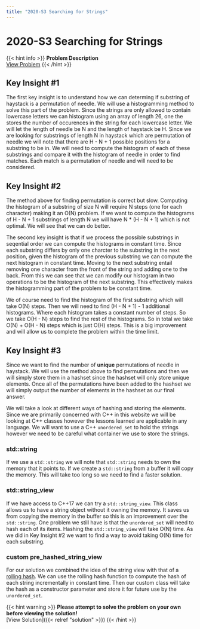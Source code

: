 ```yaml
---
title: "2020-S3 Searching for Strings"
---
```


# 2020-S3 Searching for Strings

{{< hint info >}}
**Problem Description**  
[View Problem](https://cemc.uwaterloo.ca/contests/computing/2020/stage%201/seniorEF.pdf)
{{< /hint >}}

## Key Insight #1

The first key insight is to understand how we can determing if substring of haystack is a permutation of needle. We will use a histogramming method to solve this part of the problem. Since the strings are only allowed to contain lowercase letters we can histogram using an array of length 26, one the stores the number of occurences in the string for each lowercase letter. We will let the length of needle be N and the length of haystack be H. Since we are looking for substrings of length N in haystack which are permutation of needle we will note that there are H - N + 1 possible positions for a substring to be in. We will need to compute the histogram of each of these substrings and compare it with the histogram of needle in order to find matches. Each match is a permutation of needle and will need to be considered.

## Key Insight #2

The method above for finding permutation is correct but slow. Computing the histogram of a substring of size N will require N steps (one for each character) making it an O(N) problem. If we want to compute the histograms of H - N + 1 substrings of length N we will have N * (H - N + 1) which is not optimal. We will see that we can do better.

The second key insight is that if we process the possible substrings in seqential order we can compute the histograms in constant time. Since each substring differs by only one charcter to the substring in the next position, given the histogram of the previous substring we can compute the next histogram in constant time. Moving to the next substring entail removing one character from the front of the string and adding one to the back. From this we can see that we can modify our histogram in two operations to be the histogram of the next substring. This effectively makes the histogramming part of the problem to be constant time.

We of course need to find the histogram of the first substring which will take O(N) steps. Then we will need to find (H - N + 1) - 1 additional histograms. Where each histogram takes a constant number of steps. So we take O(H - N) steps to find the rest of the histograms. So in total we take O(N) + O(H - N) steps which is just O(H) steps. This is a big improvement and will allow us to complete the problem within the time limit.

## Key Insight #3

Since we want to find the number of **unique** permutations of needle in haystack. We will use the method above to find permutations and then we will simply store them in a hashset since the hashset will only store unique elements. Once all of the permutations have been added to the hashset we will simply output the number of elements in the hashset as our final answer.

We will take a look at different ways of hashing and storing the elements. Since we are primarily concerned with C++ in this website we will be looking at C++ classes however the lessons learned are applicable in any language. We will want to use a C++ `unordered_set` to hold the strings however we need to be careful what container we use to store the strings.

### std::string

If we use a `std::string` we will note that `std::string` needs to own the memory that it points to. If we create a `std::string` from a buffer it will copy the memory. This will take too long so we need to find a faster solution.

### std::string_view

If we have access to C++17 we can try a `std::string_view`. This class allows us to have a string object without it owning the memory. It saves us from copying the memory in the buffer so this is an improvement over the `std::string`. One problem we still have is that the `unordered_set` will need to hash each of its items. Hashing the `std::string_view` will take O(N) time. As we did in Key Insight #2 we want to find a way to avoid taking O(N) time for each substring.

### custom pre_hashed_string_view

For our solution we combined the idea of the string view with that of a [rolling hash](https://en.wikipedia.org/wiki/Rolling_hash). We can use the rolling hash function to compute the hash of each string incrementally in constant time. Then our custom class will take the hash as a constructor parameter and store it for future use by the `unordered_set`.

{{< hint warning >}}
**Please attempt to solve the problem on your own before viewing the solution!**  
[View Solution]({{< relref "solution" >}})
{{< /hint >}}
